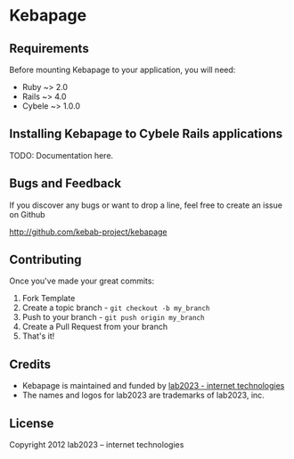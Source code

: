 # Kebapage

## Requirements

Before mounting Kebapage to your application, you will need:

* Ruby ~> 2.0
* Rails ~> 4.0
* Cybele ~> 1.0.0

## Installing Kebapage to Cybele Rails applications

TODO: Documentation here.

## Bugs and Feedback

If you discover any bugs or want to drop a line, feel free to create an issue on Github

http://github.com/kebab-project/kebapage

## Contributing

Once you've made your great commits:

1. Fork Template
2. Create a topic branch - `git checkout -b my_branch`
3. Push to your branch - `git push origin my_branch`
4. Create a Pull Request from your branch
5. That's it!

## Credits

- Kebapage is maintained and funded by [lab2023 - internet technologies](http://lab2023.com/)
- The names and logos for lab2023 are trademarks of lab2023, inc.

## License

Copyright 2012 lab2023 – internet technologies
